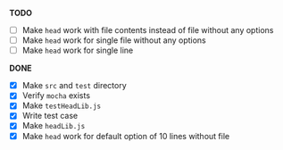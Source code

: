 **TODO**

- [ ] Make `head` work with file contents instead of file without any options
- [ ] Make `head` work for single file without any options
- [ ] Make `head` work for single line

**DONE**

- [x] Make `src` and `test` directory 
- [x] Verify `mocha` exists
- [x] Make `testHeadLib.js`
- [x] Write test case
- [x] Make `headLib.js`
- [x] Make `head` work for default option of 10 lines without file
